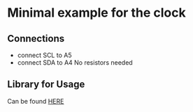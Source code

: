 # Minimal example for the clock

## Connections
* connect SCL to A5
* connect SDA to A4
No resistors needed

## Library for Usage
Can be found [HERE](https://github.com/StephanFink/RTClib/archive/master.zip)
